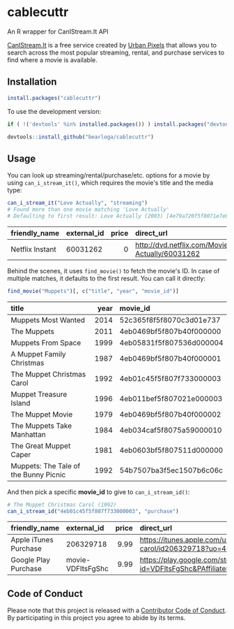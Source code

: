 # cablecuttr
An R wrapper for CanIStream.It API

[CanIStream.It](http://www.canistream.it/) is a free service created by [Urban Pixels](http://www.urbanpixels.com/) that allows you to search across the most popular streaming, rental, and purchase services to find where a movie is available.

## Installation

```R
install.packages("cablecuttr")
```

To use the development version:

```R
if ( !('devtools' %in% installed.packages()) ) install.packages("devtools")

devtools::install_github("bearloga/cablecuttr")
```

## Usage

You can look up streaming/rental/purchase/etc. options for a movie by using `can_i_stream_it()`, which requires the movie's title and the media type:

```R
can_i_stream_it("Love Actually", "streaming")
# Found more than one movie matching 'Love Actually'
# Defaulting to first result: Love Actually (2003) [4e79a720f5f8071e7e000000]
```

|friendly_name   |external_id | price|direct_url                                          |short_url                                             |last_checked        |
|:---------------|:-----------|-----:|:---------------------------------------------------|:-----------------------------------------------------|:-------------------|
|Netflix Instant |60031262    |     0|http://dvd.netflix.com/Movie/Love-Actually/60031262 |http://canistream.it/link/go/5237a5b1f5f807362d000000 |2016-10-24 15:34:59 |

Behind the scenes, it uses `find_movie()` to fetch the movie's ID. In case of multiple matches, it defaults to the first result. You can call it directly:

```R
find_movie("Muppets")[, c("title", "year", "movie_id")]
```

|title                                 | year|movie_id                 |
|:-------------------------------------|----:|:------------------------|
|Muppets Most Wanted                   | 2014|52c365f8f5f8070c3d01e737 |
|The Muppets                           | 2011|4eb0469bf5f807b40f000000 |
|Muppets From Space                    | 1999|4eb05831f5f807536d000004 |
|A Muppet Family Christmas             | 1987|4eb0469bf5f807b40f000001 |
|The Muppet Christmas Carol            | 1992|4eb01c45f5f807f733000003 |
|Muppet Treasure Island                | 1996|4eb011bef5f807021e000003 |
|The Muppet Movie                      | 1979|4eb0469bf5f807b40f000002 |
|The Muppets Take Manhattan            | 1984|4eb034caf5f8075a59000010 |
|The Great Muppet Caper                | 1981|4eb0603bf5f807511d000000 |
|Muppets: The Tale of the Bunny Picnic | 1992|54b7507ba3f5ec1507b6c06c |

And then pick a specific **movie_id** to give to `can_i_stream_id()`:

```R
# The Muppet Christmas Carol (1992)
can_i_stream_id("4eb01c45f5f807f733000003", "purchase")
```

|friendly_name         |external_id       | price|direct_url                                                                                                  |short_url                                             |last_checked        |
|:---------------------|:-----------------|-----:|:-----------------------------------------------------------------------------------------------------------|:-----------------------------------------------------|:-------------------|
|Apple iTunes Purchase |206329718         |  9.99|https://itunes.apple.com/us/movie/the-muppet-christmas-carol/id206329718?uo=4&at=10lcsB                     |http://canistream.it/link/go/509f1c78f5f807032b000000 |2016-10-25 12:32:07 |
|Google Play Purchase  |movie-VDFltsFgShc |  9.99|https://play.google.com/store/movies/details/The_Muppet_Christmas_Carol?id=VDFltsFgShc&PAffiliateID=100l3vd |http://canistream.it/link/go/50802738f5f807e648000002 |2016-10-25 12:31:53 |

## Code of Conduct

Please note that this project is released with a [Contributor Code of Conduct](https://github.com/bearloga/cablecuttr/blob/master/CONDUCT.md). By participating in this project you agree to abide by its terms.

